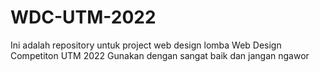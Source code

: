 # WDC-UTM-2022
Ini adalah repository untuk project web design lomba Web Design Competiton UTM 2022
Gunakan dengan sangat baik dan jangan ngawor
